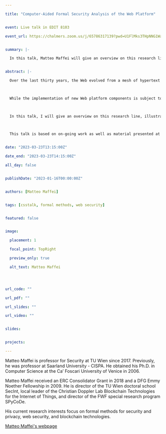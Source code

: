 ```yaml
---

title: "Computer-Aided Formal Security Analysis of the Web Platform"


event: Live talk in EDIT 8103

event_url: https://chalmers.zoom.us/j/65786317139?pwd=U1FlMks3THpNNG1WaFRJNkJxQXdBQT09


summary: |-

  In this talk, Matteo Maffei will give an overview on this research line, illustrating how formal methods can positively impact browser and web security. He will initially exemplify  how web security properties can be formalized and enforced, both in browsers and at the level of web specifications. He will then focus on WebSpec, a framework encompassing a formal model of the browser in Coq and a compiler turning Coq specifications into SMT-Lib formulas, thereby enabling the usage of off-the-shelf SMT solvers to automatically discover vulnerabilities and prove security properties. This line of research brings together formal methods and applied security in a cross-fertilizing feedback loop: vulnerabilities identified in the model are measured in the wild and  large-scale evaluations often bring back new threat models that are then fed into the formal specification. This approach allowed us to identify a number of vulnerabilities in the specification and interaction of web components, and to identify fixes that we proved correct in our model.


abstract: |-

  Over the last thirty years, the Web evolved from a mesh of hypertext documents into arguably the most successful software platform. This transition however corresponded to an uncontrolled accumulation of features, which is reflected in the complexity of web browsers, which are considered among the most complex software in use today. New web platform components, i.e., browser functionalities and security mechanisms, are constantly being discussed among browser vendors and the number of Web features is constantly increasing. The launch of a new API however needs to be carefully evaluated, as the addition of a new feature immediately changes the security profile of all existing web applications, as these new APIs, even when not used by any specific application, can be abused by attackers to, e.g., leak private user data.

  

  While the implementation of new Web platform components is subject to extensive compliance testing, their specification undergoes only manual expert review, lacking principled or automated techniques to detect security vulnerabilities. In addition, most components are tested in isolation, without taking into account the interplay with other components. Even worse, there is no consensus on which security properties should be seen as invariants of the Web, thus expected to hold across platform updates and independently on how its components can possibly interact with each other. An emblematic example is the HttpOnly flag for cookies that was introduced in Internet Explorer 6  to protect the confidentiality of marked cookies by not exposing them to scripts. Eight years after its launch, Singh et al. discovered that this property could be trivially violated by any scripts accessing the response headers of an AJAX request via the getResponseHeader function.  This state of affairs calls for a principled approach security analysis of web components and their interactions.

  

  In this talk, I will give an overview on this research line, illustrating how formal methods can positively impact browser and web security. I will initially exemplify  how web security properties can be formalized and enforced, both in browsers and at the level of web specifications. I will then focus on WebSpec, a framework encompassing a formal model of the browser in Coq and a compiler turning Coq specifications into SMT-Lib formulas, thereby enabling the usage of off-the-shelf SMT solvers to automatically discover vulnerabilities and prove security properties. This line of research brings together formal methods and applied security in a cross-fertilizing feedback loop: vulnerabilities identified in the model are measured in the wild and  large-scale evaluations often bring back new threat models that are then fed into the formal specification. This approach allowed us to identify a number of vulnerabilities in the specification and interaction of web components, and to identify fixes that we proved correct in our model.

  

  This talk is based on on-going work as well as material presented at IEEE CSF’20, Usenix Security’21, IEEE S&P’23.


date: "2023-03-23T13:15:00Z"

date_end: "2023-03-23T14:15:00Z"

all_day: false


publishDate: "2023-01-16T00:00:00Z"


authors: [Matteo Maffei]


tags: [csstalk, formal methods, web security]


featured: false


image:

  placement: 1

  focal_point: TopRight

  preview_only: true

  alt_text: Matteo Maffei




url_code: ""

url_pdf: ""

url_slides: ""

url_video: ""


slides:


projects:

---
```




Matteo Maffei is professor for Security at TU Wien since 2017. Previously, he was professor at Saarland University - CISPA. He obtained his Ph.D. in Computer Science at the Ca’ Foscari University of Venice in 2006.



Matteo Maffei received an ERC Consolidator Grant in 2018 and a DFG Emmy Noether Fellowship in 2009. He is director of the TU Wien doctoral school SecInt, local leader of the Christian Doppler Lab Blockchain Technologies for the Internet of Things, and director of the FWF special research program SPyCoDe.



His current research interests focus on formal methods for security and privacy, web security, and blockchain technologies.


[Matteo Maffei's webpage](https://informatics.tuwien.ac.at/people/matteo-maffei) 

